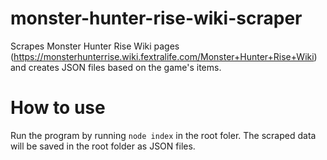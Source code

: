 # monster-hunter-rise-wiki-scraper
Scrapes Monster Hunter Rise Wiki pages (https://monsterhunterrise.wiki.fextralife.com/Monster+Hunter+Rise+Wiki) and creates JSON files based on the game's items.

# How to use 

Run the program by running `node index` in the root foler. The scraped data will be saved in the root folder as JSON files.